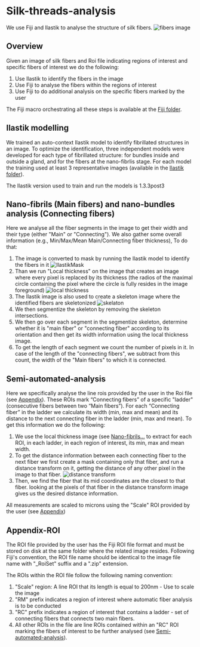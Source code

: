 # Silk-threads-analysis
We use Fiji and Ilastik to analyse the structure of silk fibers.
![fibers image](https://github.com/WIS-MICC-CellObservatory/Silk-threads-analysis/assets/64706090/30f48944-ae78-4cdf-8f4e-8ef15f0ee13e)
## Overview
Given an image of silk fibers and Roi file indicating regions of interest and specific fibers of interest we do the following:
1. Use Ilastik to identify the fibers in the image
2. Use Fiji to analyse the fibers within the regions of interest
3. Use Fiji to do additional analysis on the specific fibers marked by the user

The Fiji macro orchestrating all these steps is available at the [Fiji folder](../../tree/main/Fiji).

## Ilastik modelling
We trained an auto-context Ilastik model to identify fibrillated structures in an image. To optimize the identification, three independent models were developed for each type of fibrillated structure: for bundles inside and outside a gland, and for the fibers at the nano-fibrlis stage. For each model the training used at least 3 representative images (available in the [Ilastik folder](../../tree/main/Ilastik)).

The Ilastik version used to train and run the models is 1.3.3post3
## Nano-fibrils (Main fibers) and nano-bundles analysis (Connecting fibers)
Here we analyse all the fiber segments in the image to get their width and their type (either "Main" or "Connecting"). We also gather some overall information (e.g., Min/Max/Mean Main/Connecting fiber thickness), To do that:
1. The image is converted to mask by running the Ilastik model to identify the fibers in it
![IlastikMask](https://github.com/WIS-MICC-CellObservatory/Silk-threads-analysis/assets/64706090/f8c05ee3-c0bf-45ee-a03a-c7b440433725)
2. Than we run "Local thickness" on the image that creates an image where every pixel is replaced by its thickness (the radios of the maximal circle containing the pixel where the circle is fully resides in the image foreground)
![local thickness](https://github.com/WIS-MICC-CellObservatory/Silk-threads-analysis/assets/64706090/2da3f950-d96c-429c-892e-066ba2be4e73)
3. The Ilastik image is also used to create a skeleton image where the identified fibers are skeletonized 
![skelaton](https://github.com/WIS-MICC-CellObservatory/Silk-threads-analysis/assets/64706090/ff5f3963-2e96-4c24-bfb9-9b4a7d7984a4)
4. We then segmentize the skeleton by removing the skeleton intersections.
5. We then go over each segment in the segmentize skeleton, determine whether it is "main fiber" or "connecting fiber" according to its orientation and then get its width information using the local thickness image.
6. To get the length of each segment we count the number of pixels in it. In case of the length of the "connecting fibers", we subtract from this count, the width of the "Main fibers" to which it is connected.
## Semi-automated-analysis
Here we specifically analyse the line rois provided by the user in the Roi file (see [Appendix](##Appendix-ROI)). These ROIs mark “Connecting fibers” of a specific "ladder" (consecutive fibers between two “Main fibers”). For each “Connecting fiber” in the ladder we calculate its width (min, max and mean) and its distance to the next connecting fiber in the ladder (min, max and mean). To get this information we do the following:
1. We use the local thickness image (see [Nano-fibrils...](#Nano-fibrils-(Main-fibers)-and-nano-bundles-analysis-(Connecting-fibers)) to extract for each ROI, in each ladder, in each region of interest, its min, max and mean width.
3. To get the distance information between each connecting fiber to the next fiber we first create a mask containing only that fiber, and run a distance transform on it, getting the distance of any other pixel in the image to that fiber.
![distance transform](https://github.com/WIS-MICC-CellObservatory/Silk-threads-analysis/assets/64706090/c04b95fc-d760-445f-a52d-d13a075ce8d7)
5. Then, we find the fiber that its mid coordinates are the closest to that fiber. looking at the pixels of that fiber in the distance transform image gives us the desired distance information.

All measurements are scaled to microns using the "Scale" ROI provided by the user (see [Appendix](##Appendix-ROI))
## Appendix-ROI
The ROI file provided by the user has the Fiji ROI file format and must be stored on disk at the same folder where the related image resides. Following Fiji's convention, the ROI file name should be identical to the image file name with "_RoiSet" suffix and a ".zip" extension.

The ROIs within the ROI file follow the following naming convention:
1. "Scale" region: A line ROI that its length is equal to 200nm - Use to scale the image
2. "RM" prefix indicates a region of interest where automatic fiber analysis is to be conducted
3. "RC" prefix indicates a region of interest that contains a ladder - set of connecting fibers that connects two main fibers.
4. All other ROIs in the file are line ROIs contained within an "RC" ROI marking the fibers of interest to be further analysed (see [Semi-automated-analysis](#Semi-automated-analysis)).
